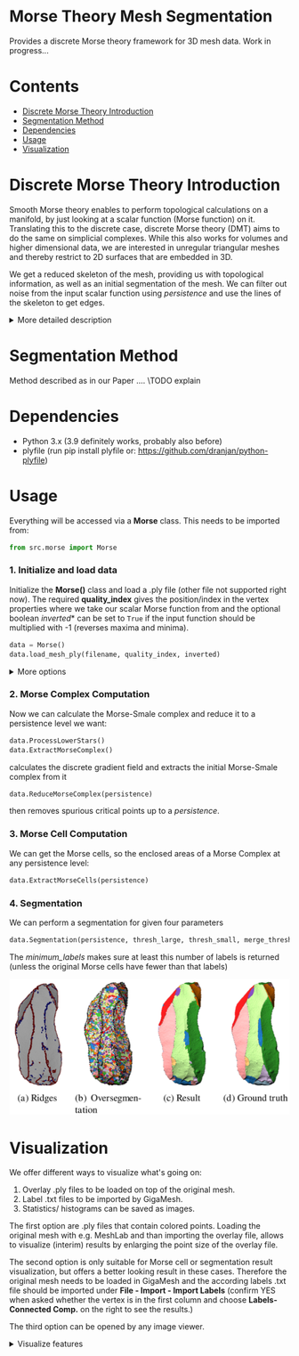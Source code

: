 # Morse Theory Mesh Segmentation

Provides a discrete Morse theory framework for 3D mesh data. Work in progress...

# Contents
- [Discrete Morse Theory Introduction](#discrete-morse-theory-introduction)
- [Segmentation Method](#segmentation-method)
- [Dependencies](#dependencies)
- [Usage](#usage)
- [Visualization](#visualization)
# Discrete Morse Theory Introduction

Smooth Morse theory enables to perform topological calculations on a manifold, by just looking at a scalar function (Morse function) on it. Translating this to the discrete case, discrete Morse theory (DMT) aims to do the same on simplicial complexes. While this also works for volumes and higher dimensional data, we are interested in unregular triangular meshes and thereby restrict to 2D surfaces that are embedded in 3D. 

We get a reduced skeleton of the mesh, providing us with topological information, as well as an initial segmentation of the mesh. We can filter out noise from the input scalar function using *persistence* and use the lines of the skeleton to get edges.

<details>
  <summary>More detailed description</summary>

## Setup

Looking at the gradient of the scalar function we get minima, saddle points and maxima, also called critical points, on our surface and we can connect them with lines by following the flow or steepest descent of the gradient. These extremal lines are also called Separatrices and give adjacency information between the critical points.

## Morse-Smale Complex

We get a Morse-Smale complex, which represents the topology of the underlying mesh, by taking the critical points of their respective dimension for the chain groups and the adjacency information as boundary operator. Further the separatrices span a skeleton on the mesh, which leads to separated areas of the mesh enclosed by separatrices. These cells are called Morse cells and give a first segmentation of the mesh.

![MS Complex](./pictures/MSComplexMorsecell_arrows.png)

## Noise Reduction
\TODO explain persistence and cancellation
![MS Complex red](./pictures/MSComplex_cancelled_arrows_onered_better.png)


## Edge Detection
</details>

# Segmentation Method
Method described as in our Paper .... \TODO explain
# Dependencies

- Python 3.x (3.9 definitely works, probably also before)
- plyfile (run pip install plyfile or: https://github.com/dranjan/python-plyfile)
 
 # Usage

Everything will be accessed via a **Morse** class. This needs to be imported from:

```python
from src.morse import Morse
```

### 1. Initialize and load data
Initialize the **Morse()** class and load a .ply file (other file not supported right now). The required **quality_index** gives the position/index in the vertex properties where we take our scalar Morse function from and the optional boolean *inverted** can be set to `True` if the input function should be multiplied with -1 (reverses maxima and minima).

```python
data = Morse()
data.load_mesh_ply(filename, quality_index, inverted)
```

<details>
  <summary>More options</summary>

Can also read in a feature vector file (as generated by GigaMesh) and currently takes the maximum value in the vector for each vertex
```python
data.load_new_funvals(filename)
```
</details>

### 2. Morse Complex Computation
Now we can calculate the Morse-Smale complex and reduce it to a persistence level we want:

```python
data.ProcessLowerStars()
data.ExtractMorseComplex()
```
calculates the discrete gradient field and extracts the initial Morse-Smale complex from it

```python
data.ReduceMorseComplex(persistence)
```
then removes spurious critical points up to a *persistence*.

### 3. Morse Cell Computation
We can get the Morse cells, so the enclosed areas of a Morse Complex at any persistence level:
```python
data.ExtractMorseCells(persistence)
```

### 4. Segmentation
We can perform a segmentation for given four parameters
```python
data.Segmentation(persistence, thresh_large, thresh_small, merge_threshold, minimum_labels=3)
```
The *minimum_labels* makes sure at least this number of labels is returned (unless the original Morse cells have fewer than that labels)

![Segmentation Pipeline](./pictures/DMT_Segmentation_Pipeline_art_31.png)


# Visualization
We offer different ways to visualize what's going on: 
1. Overlay .ply files to be loaded on top of the original mesh.
2. Label .txt files to be imported by GigaMesh.
3. Statistics/ histograms can be saved as images.

The first option are .ply files that contain colored points. Loading the original mesh with e.g. MeshLab and than importing the overlay file, allows to visualize (interim) results by enlarging the point size of the overlay file.

The second option is only suitable for Morse cell or segmentation result visualization, but offers a better looking result in these cases. Therefore the original mesh needs to be loaded in GigaMesh and the according labels .txt file should be imported under **File - Import - Import Labels** (confirm YES when asked whether the vertex is in the first column and choose **Labels-Connected Comp.** on the right to see the results.)

The third option can be opened by any image viewer.

<details>
  <summary>Visualize features</summary>

## Morse Cells / Segmentation Cells

<details>
  <summary>Show</summary>

For the initial Morse Cells or the Morse cells of a reduced Morse Complex visualization can be done with overlay .ply files or label .txt files using one of the following functions: 
```python
data.plot_MorseCells_ply(persistence, filename)
data.plot_MorseCells_label_txt(persistence, filename)
```
where *filename* does not need to contain the file extension.

For segmentation results currently only the labels .txt option is available and a calculated parameter combination can be visulaized by:
```python
data.plot_Segmentation_label_txt(persistence, thresh_large, thresh_small, merge_threshold, filename)
```
</details>

## Morse Complex

<details>
  <summary>Show</summary>

A Morse complex can only be visualized by an overlay .ply file as follows:
```python
data.plot_MorseComplex_ply(persistence, filename, path_color=[255,0,255])
```
This returns minima (critical vertices) as red points, saddles (critical edges) as green points in the middle of the edge and maxima (critical faces) as blue points in the center of the face. The separatrix points are by default colored pink, but can be changed using *path_color*.
</details>

## Edges

<details>
  <summary>Show</summary>

Salient edges can only be visualized as overlay .ply files as well. Using
```python
data.plot_SalientEdges_ply(filename, thresh_high, thresh_low = None)
```
gives a .ply file of optionally double thresholded salient edges. If only *thresh_high* is given, it works as if there only is one threshold. All vertices contained in strong edges will be marked as red points, weak edges as blue.
</details>

## Histograms/Statistics

<details>
  <summary>Show</summary>

There are several options to show and/or save images of histograms, persistence diagrams or other statistics. 

A persistence diagram can be obtained as follows
```python
data.plot_PersistenceDiagram(persistence=0, pointsize=4, save=False, filepath='persistenceDiagram')
```
All parameters are optional, the *persistence* parameter should make all points disappear that are closer than its value to the birth-death line of the persistence diagram.

Persistence Diagram             |  Persistence Diagram with persistence
:-------------------------:|:-------------------------:
![Pers_dia](./pictures/persistenceDiagram_original.png)  |  ![Pers_dia_red](./pictures/persistenceDiagram_0_04P.png)

We can get the statistics of the separatrix persistences (includes mean, standard deviation and all values) as well as plot and/or show a histogram of their distribution
```python
statistics = data.salient_edge_statistics(nb_bins=15, log=False, save=False, filepath='histogram', show=True)
```
The *log* parameter switches the y-Axis to log scale.

We can also obtain statisctics and histograms from the function values of all vertices or specifically for the vertices making up the critical simplices of a Morse complex with given persistence
```python
statistics1 = data.funval_statistics(nb_bins=15, log=False, save=False, filepath='histogram', show=True)
statistics2 = data.critical_funval_statistics(persistence, nb_bins=15, log=False, save=False, filepath='histogram', show=True)
```
The *statistics2* returned from the second function here contains separate dictionaries with mean, standard deviation and all the values for minima, saddles and maxima.
</details>

</details>